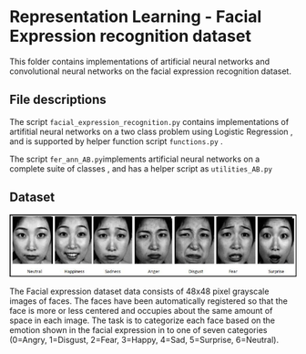 # Representation Learning - Facial Expression recognition dataset 

This folder contains implementations of artificial neural networks and convolutional neural networks on the facial expression recognition dataset.

## File descriptions

The script `facial_expression_recognition.py` contains implementations of artifitial neural networks on a two class problem using  Logistic Regression , and is supported by helper function script `functions.py` .

The script `fer_ann_AB.py`implements artificial neural networks on a complete suite of classes , and has a helper script as `utilities_AB.py`

## Dataset

![Facial expression](../Images/Six-basic-and-neutral-emotions-in-facial-expressions-from-Japanese-Female-Facial.png) 

The Facial expression dataset data consists of 48x48 pixel grayscale images of faces. The faces have been automatically registered so that the face is more or less centered and occupies about the same amount of space in each image. The task is to categorize each face based on the emotion shown in the facial expression in to one of seven categories (0=Angry, 1=Disgust, 2=Fear, 3=Happy, 4=Sad, 5=Surprise, 6=Neutral). 


